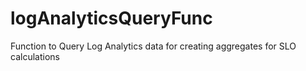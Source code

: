 # logAnalyticsQueryFunc
Function to Query Log Analytics data for creating aggregates for SLO calculations
